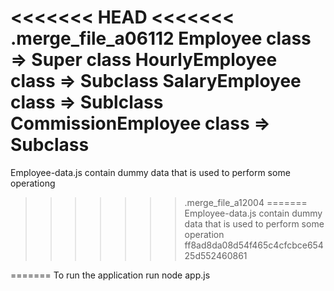 <<<<<<< HEAD
<<<<<<< .merge_file_a06112
Employee class => Super class
HourlyEmployee class => Subclass
SalaryEmployee class => Sublclass
CommissionEmployee class => Subclass
=======
Employee-data.js contain dummy data that is used to perform some operationg
>>>>>>> .merge_file_a12004
=======
Employee-data.js contain dummy data that is used to perform some operation
>>>>>>> ff8ad8da08d54f465c4cfcbce65425d552460861

=======
To run the application run node app.js

